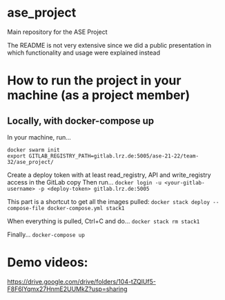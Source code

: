 # ase_project

Main repository for the ASE Project

The README is not very extensive since we did a public presentation in which functionality and usage were explained instead

# How to run the project in your machine (as a project member)
## Locally, with docker-compose up
In your machine, run...
```
docker swarm init
export GITLAB_REGISTRY_PATH=gitlab.lrz.de:5005/ase-21-22/team-32/ase_project/
```


Create a deploy token with at least read_registry, API and write_registry access in the GitLab copy
Then run...
`docker login -u <your-gitlab-username> -p <deploy-token> gitlab.lrz.de:5005`

This part is a shortcut to get all the images pulled:
`docker stack deploy --compose-file docker-compose.yml stack1`

When everything is pulled, Ctrl+C and do...
`docker stack rm stack1`

Finally...
`docker-compose up`

# Demo videos:
https://drive.google.com/drive/folders/104-tZQlUf5-F8F6lYqmx27HnmE2UUMkZ?usp=sharing
